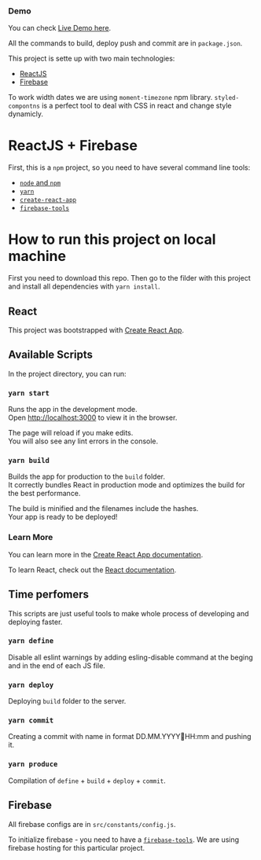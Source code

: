 ### Demo
You can check [Live Demo here](https://tik-toe-toy-online-d475f.firebaseapp.com).

All the commands to build, deploy push and commit are in `package.json`.

This project is sette up with two main technologies:
 - [ReactJS](https://reactjs.org/)
 - [Firebase](https://firebase.google.com/)
 
 To work width dates we are using `moment-timezone` npm library.
 `styled-compontns` is a perfect tool to deal with CSS in react and change style dynamicly.

# ReactJS + Firebase

First, this is a `npm` project, so you need to have several command line tools:
 - [`node` and `npm`](https://treehouse.github.io/installation-guides/mac/node-mac.html)
 - [`yarn`](https://classic.yarnpkg.com/en/docs/install/#mac-stable)
 - [`create-react-app`](https://create-react-app.dev/docs/getting-started/)
 - [`firebase-tools`](https://firebase.google.com/docs/cli#macos)
 
# How to run this project on local machine

First you need to download this repo. Then go to the filder with this project and install all dependencies with `yarn install`.

## React
This project was bootstrapped with [Create React App](https://github.com/facebook/create-react-app).

## Available Scripts

In the project directory, you can run:

### `yarn start`

Runs the app in the development mode.<br>
Open [http://localhost:3000](http://localhost:3000) to view it in the browser.

The page will reload if you make edits.<br>
You will also see any lint errors in the console.

### `yarn build`

Builds the app for production to the `build` folder.<br>
It correctly bundles React in production mode and optimizes the build for the best performance.

The build is minified and the filenames include the hashes.<br>
Your app is ready to be deployed!

### Learn More

You can learn more in the [Create React App documentation](https://facebook.github.io/create-react-app/docs/getting-started).

To learn React, check out the [React documentation](https://reactjs.org/).

## Time perfomers

This scripts are just useful tools to make whole process of developing and deploying faster.

### `yarn define`

Disable all eslint warnings by adding esling-disable command at the beging and in the end of each JS file.

### `yarn deploy`

Deploying `build` folder to the server.

### `yarn commit`

Creating a commit with name in format DD.MM.YYYY🌿HH:mm and pushing it.

### `yarn produce`

Compilation of `define` + `build` + `deploy` + `commit`.

## Firebase
All firebase configs are in `src/constants/config.js`.

To initialize firebase - you need to have a [`firebase-tools`](https://firebase.google.com/docs/cli#macos).
We are using firebase hosting for this particular project.
